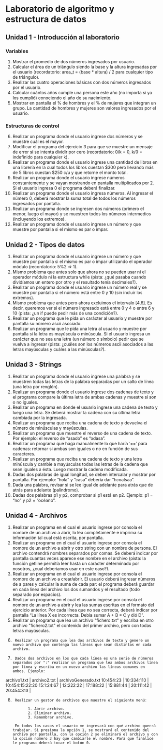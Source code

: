 
# Laboratorio de algoritmo y estructura de datos

## Unidad 1 - Introducción al laboratorio

### Variables
1.	Mostrar el promedio de dos números ingresados por usuario.
2.	Calcular el área de un triángulo siendo la base y la altura ingresadas por el usuario (recordatorio: area_t = (base * altura) / 2 para cualquier tipo de triángulo).
3.	Realizar las cuatro operaciones básicas con dos números ingresados por el usuario.
4.	Calcular cuántos años cumple una persona este año (no importa si ya los cumplió) conociendo el año de su nacimiento.
5.	Mostrar en pantalla el % de hombres y el % de mujeres que integran un grupo. La cantidad de hombres y mujeres son valores ingresados por el usuario.

### Estructuras de control

6.	Realizar un programa donde el usuario ingrese dos números y se muestre cuál es el mayor.
7.	Modificar el programa del ejercicio 3 para que se muestre un mensaje de error si se intenta dividir por cero (recordatorio: 0/k = 0, k/0 = indefinido para cualquier k). 
8.	Realizar un programa donde el usuario ingrese una cantidad de libros en una librería en la cual todos los libros cuestan $300 pero llevando más de 5 libros cuestan $250 c/u y que retorne el monto total.
9.	Realizar un programa donde el usuario ingrese números constantemente y se vayan mostrando en pantalla multiplicados por 2. Si el usuario ingresa 0 el programa deberá finalizar.
10.	Realizar un programa donde el usuario ingresa números. Al ingresar el número 0, deberá mostrar la suma total de todos los números ingresados por pantalla.
11.	Realizar un programa donde se ingresen dos números (primero el menor, luego el mayor) y se muestren todos los números intermedios (incluyendo los extremos).
12.	Realizar un programa donde el usuario ingrese un número y que muestre por pantalla si el mismo es par o impar.

## Unidad 2 - Tipos de datos

1.	Realizar un programa donde el usuario ingrese un número y que muestre por pantalla si el mismo es par o impar utilizando el operador módulo (recordatorio: 5%2 => 1).
2.	Mismo problema que antes solo que ahora no se pueden usar ni el operador módulo ni la estructura while (pista: ¿qué pasaba cuando dividíamos un entero por otro y el resultado tenía decimales?).
3.	Realizar un programa donde el usuario ingrese un número real y se muestre por pantalla si el número está entre 0 y 10 (sin incluir los extremos).
4.	Mismo problema que antes pero ahora excluimos el intervalo [4,6]. Es decir, queremos ver si el número ingresado está entre 0 y 4 o entre 6 y 10 (pista: ¿un if puede pedir más de una condición?).
5.	Realizar un programa que le pida un carácter al usuario y muestre por pantalla su número ascii asociado.
6.	Realizar un programa que le pida una letra al usuario y muestre por pantalla si la letra es mayúscula o minúscula. Si el usuario ingresa un carácter que no sea una letra (un número o símbolo) pedir que se vuelva a ingresar (pista: ¿cuáles son los números ascii asociados a las letras mayúsculas y cuáles a las minúsculas?).

## Unidad 3 - Strings

1.	Realizar un programa donde el usuario ingrese una palabra y se muestren todas las letras de la palabra separadas por un salto de línea (una letra por renglón).
2.	Realizar un programa donde el usuario ingrese dos cadenas de texto y el programa compare la última letra de ambas cadenas y muestre si son o no iguales.
3.	Realizar un programa en donde el usuario ingrese una cadena de texto y luego una letra. Se deberá mostrar la cadena con su última letra cambiada por la ingresada.
4.	Realizar un programa que reciba una cadena de texto y devuelva el número de minúsculas y mayúsculas.
5.	Realizar un programa que muestre el reverso de una cadena de texto. Por ejemplo: el reverso de “asado” es “odasa”.
6.	Realizar un programa que haga manualmente lo que haría ‘==’ para cadenas: retornar si ambas son iguales o no en función de sus caracteres.
7.	Realizar un programa que reciba una cadena de texto y una letra minúscula y cambie a mayúsculas todas las letras de la cadena que sean iguales a ésta. Luego mostrar la cadena modificada.
8.	Dadas dos palabras de igual longitud, se deben intercalar y mostrar por pantalla. Por ejemplo: “hola” y ”casa” debería dar “hcoalsaa”.
9.	Dada una palabra, revisar si se lee igual de adelante para atrás que de atrás para adelante (palíndromo).
10.	Dadas dos palabras p1 y p2, comprobar si p1 está en p2. Ejemplo: p1 = “no” y p2 = “océano”.


## Unidad 4 - Archivos

1.	Realizar un programa en el cual el usuario ingrese por consola el nombre de un archivo a abrir, lo lea completamente e imprima su información tal cual está escrita, por pantalla. 
2.	Realizar un programa en el cual el usuario ingrese por consola el nombre de un archivo a abrir y otro string con un nombre de persona. El archivo contendrá nombres separados por comas. Se deberá indicar por pantalla cuantas veces aparece ese nombre en el archivo (pista: la función getline permitía leer hasta un carácter determinado por nosotros, ¿cual deberíamos usar en este caso?).
3.	Realizar un programa en el cual el usuario ingrese por consola el nombre de un archivo a crear/abrir. El usuario deberá ingresar números de a pares y calcular la suma de cada par: el programa deberá guardar en cada línea del archivo los dos sumandos y el resultado (todo separado por espacios).
4.	Realizar un programa en el cual el usuario ingrese por consola el nombre de un archivo a abrir y lea las sumas escritas en el formato del ejercicio anterior. Por cada línea que no sea correcta, deberá indicar por pantalla “La línea X es incorrecta. Debía sumar A + B = C y dió D”.
5.	Realizar un programa que lea un archivo "fichero.txt" y escriba en otro archivo "fichero2.txt" el contenido del primer archivo, pero con todas letras mayúsculas.
6.      Realizar un programa que lea dos archivos de texto y genere un nuevo archivo que contenga las líneas que sean distintas en cada archivo.
7.      Dados dos archivos en los que cada línea es una serie de números separados por ":" realizar un programa que lea ambos archivos línea por línea y escriba en un nuevo archivo las líneas comunes en ambos. Ejemplo:

archivo1.txt   |     archivo2.txt   |   archivoGenerado.txt
10:454:23      |     10:334:110     |   10:454:15:22:20
15:1:24:67     |     12:222:22      | 
17:188:22      |     15:881:44      |
20:111:42      |     20:454:313     |

8.      Realizar un gestor de archivos que muestre el siguiente menú:

              1. Abrir archivo.
              2. Eliminar archivo.
              3. Renombrar archivo.
              
        En todos los casos el usuario me ingresará con qué archivo querrá trabajar. Si presiona la opción 1, se mostrará el contenido del archivo por pantalla, con la opción 2 se eliminará el archivo y con la opción número 3 hay que cambiarle el nombre. Para que finalice le programa deberá tocar el botón 0. 
        
<!--   ## Unidad 5 - Funciones

1.	Realizar una función que muestre el siguiente menú: 	
        1. Suma
        2. Resta
        3. Multiplicación
        4. División
        5. Salir
2.	Realizar una función que reciba dos valores: horas y minutos y muestre por pantalla cuánto tiempo falta para las 12:05 hs.
3.	Realizar una función que reciba como argumento dos números y retorne su suma.
4.	En el mismo programa que el ejercicio 1, realizar una función que reciba como argumento dos números y una operación matemática (+, -, *, /) y retorne el resultado de la operación.
5.	Realizar una función que muestre el menú que desarrollamos antes (utilizando la misma función), pida dos números al usuario y una opción del menú y muestre en pantalla el resultado (utilizar la función del ejercicio anterior).
### Pasaje por referencia
6.	Realizar una función que reciba una variable numérica. La función debe pedir al usuario un número y almacenarlo en la variable.
7.	Realizar una función que reciba una cadena de texto y un carácter. La función debe añadir al final de la cadena el carácter enviado.
8.	Realizar una función que reciba un número real y un operador aritmético (+, -). En el caso de recibir ‘+’ la función debe sumarle uno al número y en el caso de recibir ‘-’ debe restarle uno.

## Unidad 6 - Vectores

1.	Realizar un programa donde el usuario ingrese 10 números, luego se ingresa otro numero, el programa debe comprobar si ese número está en la lista de los 10 números anteriores.
2.	Realizar un programa donde se ingresen números hasta ingresar el 0. Estos números se almacenan en un vector y luego se deben mostrar el mayor y el menor de ellos por pantalla.
3.	Realizar una función que reciba un vector y lo muestre por pantalla de manera prolija. Es recomendable guardar esta función para problemas futuros.
4.	Realizar una función que reciba un vector de números e imprima por pantalla si está ordenado de forma ascendente. Por ejemplo: [1,1,2,3] está ordenado ascendentemente.
5.	Realizar una función que reciba dos vectores, corrobore que son del mismo tamaño y si es así, guarde la suma (posición a posición) en un nuevo vector e imprima la suma por pantalla. De lo contrario imprime que son de distinto tamaño. Por ejemplo: [1,2,3] + [4,5,6] = [5,7,9]
6.	Realizar una función que reciba un vector de tipo float e imprima su reverso. Por ejemplo: [5.3, 4.5, 3.9, 8.1] -> [8.1, 3.9, 4.5, 5.3]
7.	Realizar una función que reciba un vector ordenado de menor a mayor de números enteros y un entero y devuelva true si el número se encuentra en el vector. Por ejemplo: [1,5,7,8,13], 5 -> true, [1,5,7,8,13], 2 -> false.
8.	Realizar una función que reciba dos vectores ordenados y devuelva el vector resultante de concatenarlos de manera que esté ordenado. Por ejemplo: [1,4,7,10], [2,5,6,8] -> [1,2,4,5,6,7,8,10]. Complejidad requerida: O(n1 + n2), siendo ni la cantidad de elementos del vector i.
9.	Suponer que tenemos tres vectores ordenados y que sabemos que hay un elemento en común entre ellos. Programar una función que reciba los tres vectores y retorne un vector con los índices donde está dicho elemento. Por ejemplo: [1,3,4], [3,5,7], [1,2,3] -> [1,0,2]. Complejidad requerida: O(n1 + n2 + n3), siendo ni la cantidad de elementos del vector i.
10.	Realizar una función que reciba un vector de números enteros entre 1 y 3 y lo devuelva ordenado. Por ejemplo: [1,2,1,1,3,3] -> [1,1,1,2,3,3]. Complejidad requerida: O(n), siendo n la cantidad de elementos del vector.
11.	Realizar una funcion que reciba un entero y devuela un vector con los factores primos del mismo. Los factores primos de un número entero son los números primos divisores exactos de ese número entero. Ejemplos: los factores primos de 6 son 2 y 3. Factores primos de 7 es 7.
12.	Realizar una función que dado un vector de enteros devuelva ese mismo vector, pero sin los numeros duplicados. Por ekemplo: [1,1,2,1,1,2,3,2,3,3] -> [1,2,3]
13.	Realizar una función que reciba un vector y un entero y devuelva el vector dado rotadas las posiciones de los elementos tantas veces como haya indicado el entero del vector. Por ejemplo: [1,2,3,4,5,6] y el número 2 debería dar: [3,4,5,6,1,2]
14.	Decimos que tres números a,b y c son triangulares si se cumple que:
a.	a < b+c
b.	b < a+c
c.	c < a+b
Programar una función que reciba un vector y retorne si en el mismo existen números triangulares. Complejidad requerida: O(n2). Pista: ¿qué algoritmo vimos que tenía complejidad cuadrática?


## Unidad 7 - Estructuras

1.	Crear un struct Persona, que contenga nombre, apellido y edad. Se deberá:
  a.	Implementar una función que le pida al usuario que ingrese nombre, apellido y edad (chequeando que la edad sea una edad válida) y retorne una variable de tipo Persona.
  b.	Implementar una función que reciba por parámetro una Persona e imprima por pantalla de forma        prolija sus datos.
2.	Usando el struct Punto, se quiere implementar una función que reciba un vector de puntos y retorne si hubo al menos un par de puntos iguales o no.
3.	Se tiene una muestra de 10 especímenes animales. Cada espécimen tiene dos características importantes: si respira aire o no y cuántos ojos tiene. Se quiere diseñar esto. Para eso se deberá implementar una función que tome como parámetro un vector de 10 especímenes, les asigne los valores que les corresponden a sus atributos y luego retorne la cantidad de ojos promedio entre los especímenes que respiran.
4.	Crear el tipo de datos Alumno, que tendrá nombre, apellido, edad y espacio para guardar notas de tipo float. Implementar una función que tome un vector de alumnos y muestre el listado de manera prolija.
5.	Usando el tipo de datos Alumno, implementar una función que devuelva el promedio más alto de notas de entre todos los alumnos y el nombre del alumno que lo tiene (de haber varios que lo compartan, dar el de menor apellido).
6.	Usando el tipo de datos Alumno, implementar una función que reciba por parámetro una edad e imprima por pantalla la nota más alta que tenga algún alumno con dicha edad. De no haber ningún alumno con dicha edad o no haber notas, indicarlo por pantalla.
7.	Vamos a crear un diccionario Español-Inglés. Una de las muchas formas de representar un diccionario de forma muy básica es creando una matriz de 2xN. De esta forma, habrá tantas palabras como N y se puede tomar como convención que la primera fila sean las palabras españolas y la segunda sus traducciones inglesas. Crear un diccionario de máximo 1000 palabras (que tenga una variable tamaño que vaya indicando cómo se llena).Una vez hecho esto, implementar las siguientes funciones:
  a.	void definir(Diccionario miDiccionario, string palabraEsp, string palabraIng) que toma el diccionario y define una nueva entrada.
  b.	bool existe(Diccionario miDiccionario, string palabra, int modo) que indica si la palabra existe dependiendo del modo (si modo vale 1 indica que es española, si vale 2 será inglesa).
  c.	bool traducir(Diccionario miDiccionario, string palabra, int modo) que imprime por pantalla la traducción de la palabra dependiendo del modo que se ingrese. Además, se indicará con un booleano si es que la traducción se realizó satisfactoriamente o no.

## Unidad 8 - Matrices

1.	Realizar una función que reciba por parámetro una matriz de 3x3 e imprima por pantalla la suma de todos sus elementos.
2.	Realizar una función que tome por parámetro una matriz de enteros de 3x3 e imprima por pantalla el elemento más chico, el más grande y las posiciones de ambos.
3.	Realizar una función que tome por parámetro una matriz de enteros de 3x3 y un número N e imprima por pantalla si el número se encontró en la matriz o no.
4.	Se quiere jugar al famoso Telekino. Para esto, realizaremos una función que por dentro tiene una matriz ya precargada, de la pinta
                                          [01][03][04][07]
                                          [08][11][15][16]
                                          [18][20][21][22]
                                          [26][30][31][35]
Ese es el resultado del sorteo de ayer. Ahora la función debe pedir al usuario que ingrese los 16 números que tiene en su cartón. Si le pegó a todos, imprimir que ganó el primer lugar, si le pegó a 15 que ganó el segundo lugar, 14 el tercero y 13 o menos no ganó nada.
En todo momento debe pedir valores menores a 40, de lo contrario se debe volver a pedir ingresar ese número erróneo.
5.	Realizar una función que tome por parámetro dos matrices de 3x3, A y B e intercambie el valor mínimo de A por el valor máximo de B y viceversa. Luego debe imprimir ambas matrices.
6.	Realizar una función que tome por parámetro una matriz de 3x3, invierta su diagonal principal y la muestre por pantalla. La diagonal principal en una matriz de 3x3 es:
                                              [1][2][4]
                                              [1][5][3]
                                              [4][2][7]
7.	Realizar una función que tome por parámetro dos matrices de 3x3 e imprima por pantalla todos sus elementos en común.
8.	Realizar una función que tome por parámetro un vector de 5 posiciones, una matriz de 5 columnas y un entero que indique la cantidad de filas de la matriz. Se debe buscar si existe una fila en la matriz que sea exactamente el vector e imprimir la respuesta.
9.	Realizar una función similar a la anterior, aunque esta vez la matriz será de 4x4, el vector de 4 posiciones y se debe imprimir si el vector es exactamente igual a alguna columna de la matriz o no.
10.	Realizar una función que tome por parámetro una matriz de 4x4, sume sus filas como si fueran vectores (recordar que en matemática, si sumamos los vectores (a,b,c)+(d,e,f) nos da (a+d,b+e,c+f)). Debe almacenar la suma en un vector e imprimirlo. -->

 
